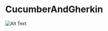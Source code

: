 # CucumberAndGherkin






![Alt Text](https://media.giphy.com/media/9zQyiXPQBWv6Ccnh89/giphy.gif)





